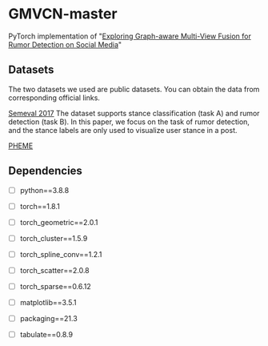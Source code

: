 # GMVCN-master
PyTorch implementation of "[Exploring Graph-aware Multi-View Fusion for Rumor Detection on Social Media](https://2022.ecmlpkdd.org/wp-content/uploads/2022/09/sub_1399-b.pdf)"

## Datasets
The two datasets we used are public datasets. You can obtain the data from corresponding official links.

[Semeval 2017](https://alt.qcri.org/semeval2017/task8/index.php?id=data-and-tools)
The dataset supports stance classification (task A) and rumor detection (task B). In this paper, we focus on the task of rumor detection, and the stance labels are only used to visualize user stance in a post. 

[PHEME](https://figshare.com/articles/dataset/PHEME_dataset_for_Rumour_Detection_and_Veracity_Classification/6392078)

## Dependencies
- [ ] python==3.8.8
- [ ] torch==1.8.1
- [ ] torch_geometric==2.0.1
- [ ] torch_cluster==1.5.9
- [ ] torch_spline_conv==1.2.1
- [ ] torch_scatter==2.0.8
- [ ] torch_sparse==0.6.12
- [ ] matplotlib==3.5.1 
- [ ] packaging==21.3
- [ ] tabulate==0.8.9

